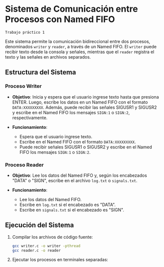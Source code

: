 # Sistema de Comunicación entre Procesos con Named FIFO
`Trabajo práctico 1`

Este sistema permite la comunicación bidireccional entre dos procesos, denominados `writer` y `reader`, a través de un Named FIFO. El `writer` puede recibir texto desde la consola y señales, mientras que el `reader` registra el texto y las señales en archivos separados.

## Estructura del Sistema

### Proceso Writer

- **Objetivo**: Inicia y espera que el usuario ingrese texto hasta que presiona ENTER. Luego, escribe los datos en un Named FIFO con el formato `DATA:XXXXXXXXX`. Además, puede recibir las señales SIGUSR1 y SIGUSR2 y escribe en el Named FIFO los mensajes `SIGN:1` o `SIGN:2`, respectivamente.

- **Funcionamiento**:
  - Espera que el usuario ingrese texto.
  - Escribe en el Named FIFO con el formato `DATA:XXXXXXXXX`.
  - Puede recibir señales SIGUSR1 o SIGUSR2 y escribe en el Named FIFO los mensajes `SIGN:1` o `SIGN:2`.

### Proceso Reader

- **Objetivo**: Lee los datos del Named FIFO y, según los encabezados "DATA" o "SIGN", escribe en el archivo `log.txt` o `signals.txt`.

- **Funcionamiento**:
  - Lee los datos del Named FIFO.
  - Escribe en `log.txt` si el encabezado es "DATA".
  - Escribe en `signals.txt` si el encabezado es "SIGN".

## Ejecución del Sistema

1. Compilar los archivos de código fuente:
   ```bash
   gcc writer.c -o writer -pthread
   gcc reader.c -o reader
2. Ejecutar los procesos en terminales separadas:

